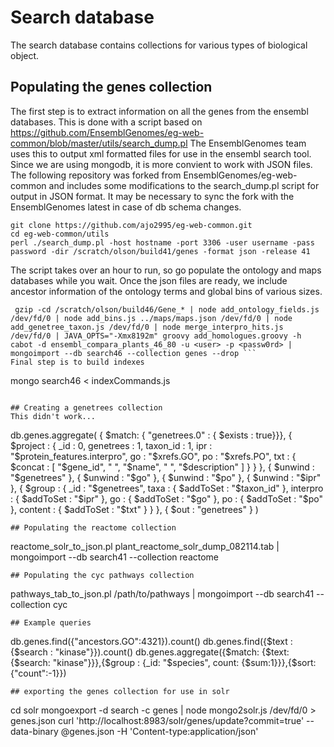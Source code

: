 # Search database
The search database contains collections for various types of biological object. 
## Populating the genes collection
The first step is to extract information on all the genes from the ensembl databases.
This is done with a script based on
https://github.com/EnsemblGenomes/eg-web-common/blob/master/utils/search_dump.pl 
The EnsemblGenomes team uses this to output xml formatted files for use in the ensembl
search tool. Since we are using mongodb, it is more convient to work with JSON files.
The following repository was forked from EnsemblGenomes/eg-web-common and includes
some modifications to the search_dump.pl script for output in JSON format. It may
be necessary to sync the fork with the EnsemblGenomes latest in case of db schema
changes.
```
git clone https://github.com/ajo2995/eg-web-common.git
cd eg-web-common/utils
perl ./search_dump.pl -host hostname -port 3306 -user username -pass password -dir /scratch/olson/build41/genes -format json -release 41 
```
The script takes over an hour to run, so go populate the ontology and maps databases while you wait.
Once the json files are ready, we include ancestor information of the ontology terms and global bins of various sizes.
```
 gzip -cd /scratch/olson/build46/Gene_* | node add_ontology_fields.js /dev/fd/0 | node add_bins.js ../maps/maps.json /dev/fd/0 | node add_genetree_taxon.js /dev/fd/0 | node merge_interpro_hits.js /dev/fd/0 | JAVA_OPTS="-Xmx8192m" groovy add_homologues.groovy -h cabot -d ensembl_compara_plants_46_80 -u <user> -p <passw0rd> | mongoimport --db search46 --collection genes --drop ```
Final step is to build indexes
```
mongo search46 < indexCommands.js
```

## Creating a genetrees collection
This didn't work...
```
db.genes.aggregate(
  { $match: { "genetrees.0" : { $exists : true}}},
  { $project :
    {
      _id : 0, genetrees : 1, taxon_id : 1, ipr : "$protein_features.interpro", go : "$xrefs.GO", po : "$xrefs.PO",
      txt : { $concat : [ "$gene_id", " ", "$name", " ", "$description" ] }
    }
  },
  { $unwind : "$genetrees" },
  { $unwind : "$go" },
  { $unwind : "$po" },
  { $unwind : "$ipr" },
  { $group :
    {
      _id : "$genetrees", taxa : { $addToSet : "$taxon_id" },
      interpro : { $addToSet : "$ipr" }, go : { $addToSet : "$go" },
      po : { $addToSet : "$po" }, content : { $addToSet : "$txt" }
    }
  },
  { $out : "genetrees" }
)
```
## Populating the reactome collection
```
reactome_solr_to_json.pl plant_reactome_solr_dump_082114.tab | mongoimport --db search41 --collection reactome
```
## Populating the cyc pathways collection
```
pathways_tab_to_json.pl /path/to/pathways | mongoimport --db search41 --collection cyc
```
## Example queries
```
db.genes.find({"ancestors.GO":4321}).count()
db.genes.find({$text : {$search : "kinase"}}).count()
db.genes.aggregate({$match: {$text: {$search: "kinase"}}},{$group : {_id: "$species", count: {$sum:1}}},{$sort: {"count":-1}})
```
## exporting the genes collection for use in solr
```
cd solr
mongoexport -d search -c genes | node mongo2solr.js /dev/fd/0 > genes.json
curl 'http://localhost:8983/solr/genes/update?commit=true' --data-binary @genes.json -H 'Content-type:application/json'
```